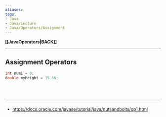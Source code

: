 ```yaml
---
aliases:
tags:
- Java
- Java/Lecture
- Java/Operators/Assignment
---
```

**[[JavaOperators|BACK]]**

---
## Assignment Operators
```java
int num1 = 0;
double myHeight = 15.66;
```

<br>

# 
---
- https://docs.oracle.com/javase/tutorial/java/nutsandbolts/op1.html